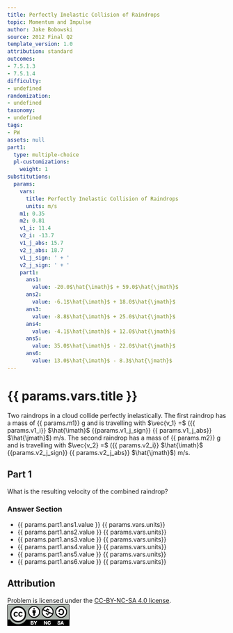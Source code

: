 ```yaml
---
title: Perfectly Inelastic Collision of Raindrops
topic: Momentum and Impulse
author: Jake Bobowski
source: 2012 Final Q2
template_version: 1.0
attribution: standard
outcomes:
- 7.5.1.3
- 7.5.1.4
difficulty:
- undefined
randomization:
- undefined
taxonomy:
- undefined
tags:
- PW
assets: null
part1:
  type: multiple-choice
  pl-customizations:
    weight: 1
substitutions:
  params:
    vars:
      title: Perfectly Inelastic Collision of Raindrops
      units: m/s
    m1: 0.35
    m2: 0.81
    v1_i: 11.4
    v2_i: -13.7
    v1_j_abs: 15.7
    v2_j_abs: 18.7
    v1_j_sign: ' + '
    v2_j_sign: ' + '
    part1:
      ans1:
        value: -20.0$\hat{\imath}$ + 59.0$\hat{\jmath}$
      ans2:
        value: -6.1$\hat{\imath}$ + 18.0$\hat{\jmath}$
      ans3:
        value: -8.8$\hat{\imath}$ + 25.0$\hat{\jmath}$
      ans4:
        value: -4.1$\hat{\imath}$ + 12.0$\hat{\jmath}$
      ans5:
        value: 35.0$\hat{\imath}$ - 22.0$\hat{\jmath}$
      ans6:
        value: 13.0$\hat{\imath}$ - 8.3$\hat{\jmath}$
---
```

# {{ params.vars.title }}
Two raindrops in a cloud collide perfectly inelastically. The first raindrop has a mass of {{ params.m1}} g and is travelling with $\vec{v_1} =$ ({{ params.v1_i}} $\hat{\imath}$ {{params.v1_j_sign}} {{ params.v1_j_abs}} $\hat{\jmath}$) m/s.
The second raindrop has a mass of {{ params.m2}} g and is travelling with $\vec{v_2} =$ ({{ params.v2_i}} $\hat{\imath}$ {{params.v2_j_sign}} {{ params.v2_j_abs}} $\hat{\jmath}$) m/s.
## Part 1

What is the resulting velocity of the combined raindrop?

### Answer Section

- {{ params.part1.ans1.value }} {{ params.vars.units}}
- {{ params.part1.ans2.value }} {{ params.vars.units}}
- {{ params.part1.ans3.value }} {{ params.vars.units}}
- {{ params.part1.ans4.value }} {{ params.vars.units}}
- {{ params.part1.ans5.value }} {{ params.vars.units}}
- {{ params.part1.ans6.value }} {{ params.vars.units}}

## Attribution

Problem is licensed under the [CC-BY-NC-SA 4.0 license](https://creativecommons.org/licenses/by-nc-sa/4.0/).<br> ![The Creative Commons 4.0 license requiring attribution-BY, non-commercial-NC, and share-alike-SA license.](https://raw.githubusercontent.com/firasm/bits/master/by-nc-sa.png)